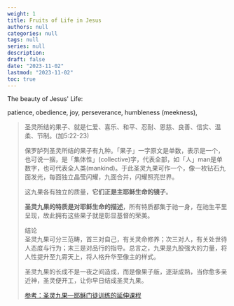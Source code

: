 ```yaml
---
weight: 1
title: Fruits of Life in Jesus
authors: null
categories: null
tags: null
series: null
description: 
draft: false
date: "2023-11-02"
lastmod: "2023-11-02"
toc: true
---
```


<!--more-->


The beauty of Jesus' Life:

patience, obedience, joy, perseverance, humbleness (meekness),

<blockquote>
圣灵所结的果子、就是仁爱、喜乐、和平、忍耐、恩慈、良善、信实、温柔、节制。(加5:22-23)    

保罗胪列圣灵所结的果子有九种。「果子」一字原文是单数，表示是一个，也可说一捆，是「集体性」(collective)字，代表全部，如「人」man是单数字，也可代表全人类(mankind)。于此圣灵九果可作一个，像一枚钻石九面发光，每面独立晶莹闪耀，九面合并，闪耀照亮世界。    

这九果各有独立的质量，<b>它们正是主耶稣生命的镜子</b>。  

<b>圣灵九果的特质是对耶稣生命的描述</b>，所有特质都集于祂一身，在祂生平里呈现，故此拥有这些果子就是彰显基督的荣美。

结论  
圣灵九果可分三范畴，首三对自己，有关灵命修养；次三对人，有关处世待人态度与行为；末三是对品行的指导。总言之，九果是九股强大的力量，将人性提升至九霄天上，将人格升华至像主的样式。

圣灵九果的长成不是一夜之间造成，而是像果子舨，逐渐成熟，当你愈多亲近神，圣灵便开工，让你早日结成圣灵九果。

<a href = "https://www.cctrcus.org/Communication/wisdom/life-11.htm" target="_blank" rel="noopener noreferrer">参考：圣灵九果―耶稣门徒训练的延伸课程</a>
</blockquote>